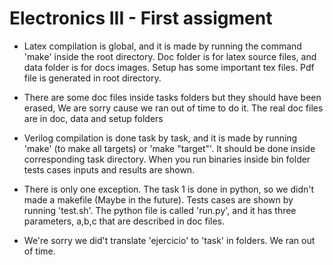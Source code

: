 # Electronics III - First assigment

- Latex compilation is global, and it is made by running the command 'make' inside the root directory. Doc folder is for latex source files, and data folder is for docs images. Setup has some important tex files. Pdf file is generated in root directory.


- There are some doc files inside tasks folders but they should have been erased, We are sorry cause we ran out of time to do it. The real doc files are in doc, data and setup folders


- Verilog compilation is done task by task, and it is made by running 'make' (to make all targets) or 'make "target"'. It should be done inside corresponding task directory.  When you run binaries inside bin folder tests cases inputs and results are shown.

- There is only one exception. The task 1 is done in python, so we didn't made a makefile (Maybe in the future). Tests cases are shown by running 'test.sh'. The python file is called 'run.py', and it has three parameters, a,b,c that are described in doc files.

- We're sorry we did't translate 'ejercicio' to 'task' in folders. We ran out of time.


